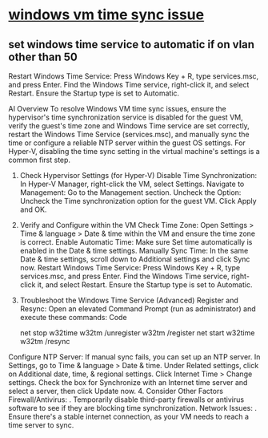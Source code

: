 # **[windows vm time sync issue](https://learn.microsoft.com/en-us/troubleshoot/windows-server/virtualization/virtual-machine-time-not-synced)**

## set windows time service to automatic if on vlan other than 50

Restart Windows Time Service:
Press Windows Key + R, type services.msc, and press Enter.
Find the Windows Time service, right-click it, and select Restart.
Ensure the Startup type is set to Automatic.

AI Overview
To resolve Windows VM time sync issues, ensure the hypervisor's time synchronization service is disabled for the guest VM, verify the guest's time zone and Windows Time service are set correctly, restart the Windows Time Service (services.msc), and manually sync the time or configure a reliable NTP server within the guest OS settings. For Hyper-V, disabling the time sync setting in the virtual machine's settings is a common first step.

1. Check Hypervisor Settings (for Hyper-V)
Disable Time Synchronization: In Hyper-V Manager, right-click the VM, select Settings.
Navigate to Management: Go to the Management section.
Uncheck the Option: Uncheck the Time synchronization option for the guest VM. Click Apply and OK.
2. Verify and Configure within the VM
Check Time Zone:
Open Settings > Time & language > Date & time within the VM and ensure the time zone is correct.
Enable Automatic Time:
Make sure Set time automatically is enabled in the Date & time settings.
Manually Sync Time:
In the same Date & time settings, scroll down to Additional settings and click Sync now.
Restart Windows Time Service:
Press Windows Key + R, type services.msc, and press Enter.
Find the Windows Time service, right-click it, and select Restart.
Ensure the Startup type is set to Automatic.
3. Troubleshoot the Windows Time Service (Advanced)
Register and Resync: Open an elevated Command Prompt (run as administrator) and execute these commands:
Code

    net stop w32time
    w32tm /unregister
    w32tm /register
    net start w32time
    w32tm /resync

Configure NTP Server: If manual sync fails, you can set up an NTP server.
In Settings, go to Time & language > Date & time.
Under Related settings, click on Additional date, time, & regional settings.
Click Internet Time > Change settings.
Check the box for Synchronize with an Internet time server and select a server, then click Update now.
4. Consider Other Factors
Firewall/Antivirus:
.
Temporarily disable third-party firewalls or antivirus software to see if they are blocking time synchronization.
Network Issues:
.
Ensure there's a stable internet connection, as your VM needs to reach a time server to sync.
